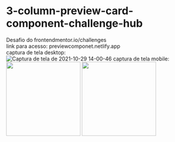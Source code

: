 # 3-column-preview-card-component-challenge-hub
Desafio do frontendmentor.io/challenges 
<br>
link para acesso: previewcomponet.netlify.app
<br>
captura de tela desktop:
<br>
![Captura de tela de 2021-10-29 14-00-46](https://user-images.githubusercontent.com/91329679/146100592-33fd2147-0239-486c-b42e-5aecc5f9088c.png)
captura de tela mobile:
<br>
<img src="https://user-images.githubusercontent.com/91329679/146100814-63057d9c-93de-444a-a080-c430ee0b12c9.png" width="200px">
<img src="https://user-images.githubusercontent.com/91329679/146100820-d434340a-017b-4050-882a-e9c785fdb7d4.png" width="200px">
